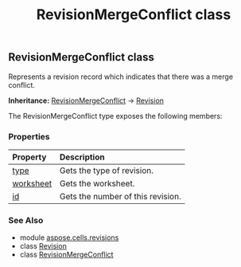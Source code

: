 ﻿---
title: RevisionMergeConflict class
second_title: Aspose.Cells for Python via .NET API References
description: 
type: docs
weight: 150
url: /aspose.cells.revisions/revisionmergeconflict/
is_root: false
---

## RevisionMergeConflict class

Represents a revision record which indicates that there was a merge conflict.



**Inheritance:** [RevisionMergeConflict](/cells/python-net/aspose.cells.revisions/revisionmergeconflict) → 
[Revision](/cells/python-net/aspose.cells.revisions/revision)



The RevisionMergeConflict type exposes the following members:

### Properties
| Property | Description |
| :- | :- |
| [type](/cells/python-net/aspose.cells.revisions/revisionmergeconflict/type) | Gets the type of revision. |
| [worksheet](/cells/python-net/aspose.cells.revisions/revisionmergeconflict/worksheet) | Gets the worksheet. |
| [id](/cells/python-net/aspose.cells.revisions/revisionmergeconflict/id) | Gets the number of this revision. |



### See Also
* module [aspose.cells.revisions](..)
* class [Revision](/cells/python-net/aspose.cells.revisions/revision)
* class [RevisionMergeConflict](/cells/python-net/aspose.cells.revisions/revisionmergeconflict)
